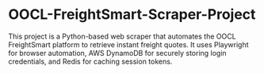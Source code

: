 # OOCL-FreightSmart-Scraper-Project
 This project is a Python-based web scraper that automates the OOCL FreightSmart platform to retrieve instant freight quotes. It uses Playwright for browser automation, AWS DynamoDB for securely storing login credentials, and Redis for caching session tokens.

